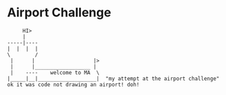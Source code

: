 Airport Challenge
=================



```
     HI>
     |
-----|----
|  |  |  |
\        /
 |      |                   |>
 |      |__________________ |
 |    ----    welcome to MA  \
|_____|__|___________________|  "my attempt at the airport challenge" ok it was code not drawing an airport! doh!



```
